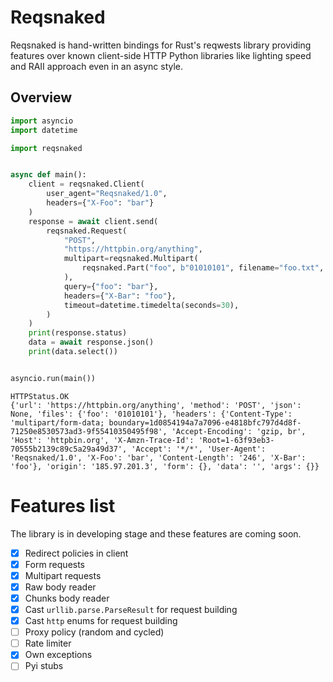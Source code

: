 # Reqsnaked
Reqsnaked is hand-written bindings for Rust's reqwests library providing features over known client-side HTTP Python libraries like lighting speed and RAII approach even in an async style.

## Overview
```python
import asyncio
import datetime

import reqsnaked


async def main():
    client = reqsnaked.Client(
        user_agent="Reqsnaked/1.0",
        headers={"X-Foo": "bar"}
    )
    response = await client.send(
        reqsnaked.Request(
            "POST",
            "https://httpbin.org/anything",
            multipart=reqsnaked.Multipart(
                reqsnaked.Part("foo", b"01010101", filename="foo.txt", mime="text/plain")
            ),
            query={"foo": "bar"},
            headers={"X-Bar": "foo"},
            timeout=datetime.timedelta(seconds=30),
        )
    )
    print(response.status)
    data = await response.json()
    print(data.select())


asyncio.run(main())
```
```
HTTPStatus.OK
{'url': 'https://httpbin.org/anything', 'method': 'POST', 'json': None, 'files': {'foo': '01010101'}, 'headers': {'Content-Type': 'multipart/form-data; boundary=1d0854194a7a7096-e4818bfc797d4d8f-71250e8530573ad3-9f55410350495f98', 'Accept-Encoding': 'gzip, br', 'Host': 'httpbin.org', 'X-Amzn-Trace-Id': 'Root=1-63f93eb3-70555b2139c89c5a29a49d37', 'Accept': '*/*', 'User-Agent': 'Reqsnaked/1.0', 'X-Foo': 'bar', 'Content-Length': '246', 'X-Bar': 'foo'}, 'origin': '185.97.201.3', 'form': {}, 'data': '', 'args': {}}

```

# Features list
The library is in developing stage and these features are coming soon.
- [X] Redirect policies in client
- [X] Form requests
- [X] Multipart requests
- [X] Raw body reader
- [X] Chunks body reader
- [X] Cast `urllib.parse.ParseResult` for request building
- [X] Cast `http` enums for request building
- [ ] Proxy policy (random and cycled)
- [ ] Rate limiter
- [X] Own exceptions
- [ ] Pyi stubs
